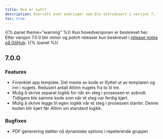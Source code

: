 ```yaml
---
title: Hva er nytt?
description: Oversikt over endringer som ble introdusert i versjon 7.
toc: true
---
```


{{% panel theme="warning" %}}
Kun hovedversjonen er beskrevet her. Etter versjon 7.0.0 blir _minor_ og _patch_ releaser kun beskrevet i [release notes på GitHub](https://github.com/Altinn/app-lib-dotnet/releases).
{{% /panel %}}


## 7.0.0

### Features
- Forenklet app template. Det meste av kode er flyttet ut av templaten og inn i nugets. Redusert antall Altinn nugets fra to til tre.
- Mulig å skrive separat logikk for når en steg i prosessen er avbrutt. Tidligere ble samme kode som når et steg var ferdig kjørt.
- Mulig å skrive legge til egen logikk når et steg i prosessen starter. Denne koden blir kjørt før Altinn sin standard logikk.

### Bugfixes
- PDF generering støtter nå dynamiske options i repeterende grupper